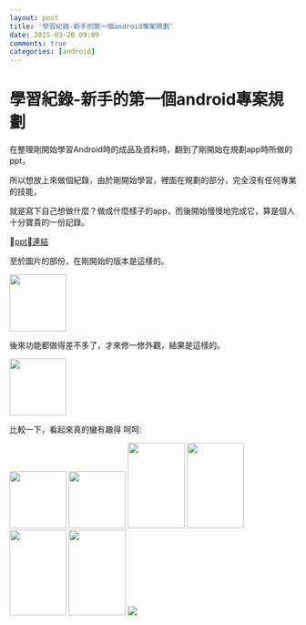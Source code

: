 ```yaml
---
layout: post
title: '學習紀錄-新手的第一個android專案規劃'
date: 2015-03-20 09:09
comments: true
categories: [android]
---
```

# 學習紀錄-新手的第一個android專案規劃

在整理剛開始學習Android時的成品及資料時，翻到了剛開始在規劃app時所做的ppt，

所以想放上來做個紀錄，由於剛開始學習，裡面在規劃的部分，完全沒有任何專業的技能，

就是寫下自己想做什麼？做成什麼樣子的app，而後開始慢慢地完成它，算是個人十分寶貴的一份記錄。

[ppt連結](https://docs.google.com/file/d/0B4G4rpxB8MHZYndWaXdnTWVMMlE/preview)

至於圖片的部份，在剛開始的版本是這樣的。

<img src="https://lh6.googleusercontent.com/-ltqsvdxJIQY/VQvl5hyZQ2I/AAAAAAAADZs/Rgwtecr0abk/s360-no/page_game_boy1.png" width="100" height="100">

後來功能都做得差不多了，才來修一修外觀，結果是這樣的。

<img src="https://lh3.googleusercontent.com/-qsIbIG1Qrgs/VQvmIdajKGI/AAAAAAAADaE/2HKsSBNp7c4/s180-no/boy1.png" width="100" height="100">

比較一下，看起來真的蠻有趣得 呵呵:

<img src="https://lh6.googleusercontent.com/-rSlXonYJvCk/VQvmB6Z2vGI/AAAAAAAADZ8/XGNkpdNKP_Y/s360-no/page_game_girl1.png" width="100" height="100">

<img src="https://lh3.googleusercontent.com/W1ZGUf635AZLLPdn6aVss0DhJDnsZ9woYf-zwwxM3Kw=s180-no" width="100" height="100">

<img src="https://lh6.googleusercontent.com/-YHTy3yuPxmk/VQvl4rHy1ZI/AAAAAAAADZc/QcXEFsiyxKY/w675-h1125-no/result_pass.png" width="100" height="150">

<img src="https://lh4.googleusercontent.com/-l8-IAparQWk/VQvmOptsKqI/AAAAAAAADaU/sfbobqymH4Q/w675-h1125-no/result_pass.png" width="100" height="150">

<img src="https://lh4.googleusercontent.com/-yL45AnhjxfE/VQvl7ObVBpI/AAAAAAAADZo/v8dOwyv_2L4/s540-no/ostacle_4.png" width="100" height="150">

<img src="https://lh6.googleusercontent.com/-6SjuSb_rfC8/VQvmTRacwdI/AAAAAAAADak/MXF2w0ppwaY/s540-no/ostacle_4.png" width="100" height="150">

<img src="https://lh3.googleusercontent.com/-N0eH5-1De7A/VQvlzWh6VOI/AAAAAAAADZU/2AejeT5OFkM/w1536-h750-no/main.png">
